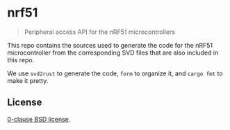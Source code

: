 # nrf51

> Peripheral access API for the nRF51 microcontrollers

This repo contains the sources used to generate the code for the nRF51
microcontroller from the corresponding SVD files that are also included
in this repo.

We use `svd2rust` to generate the code, `form` to organize it, and `cargo fmt`
to make it pretty.

## License

[0-clause BSD license](LICENSE-0BSD.txt).
